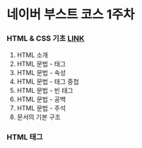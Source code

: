 # 네이버 부스트 코스 1주차

### HTML & CSS 기초 [LINK](https://github.com/sorious77/NAVER_BOOSTCOURSE_WEBUI/tree/master/1.HTML%26CSS%EA%B8%B0%EC%B4%88/1.HTML-Introduction)

1. HTML 소개
2. HTML 문법 - 태그
3. HTML 문법 - 속성
4. HTML 문법 - 태그 중첩
5. HTML 문법 - 빈 태그
6. HTML 문법 - 공백
7. HTML 문법 - 주석
8. 문서의 기본 구조



### HTML 태그

